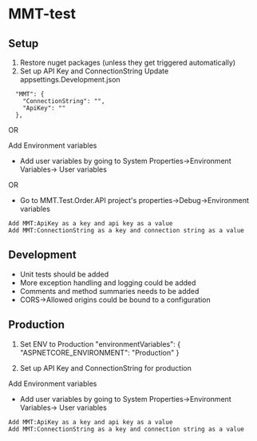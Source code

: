 # MMT-test

Setup
--------------------------
1. Restore nuget packages (unless they get triggered automatically)
2. Set up API Key and ConnectionString
Update appsettings.Development.json
```
  "MMT": {
    "ConnectionString": "",
    "ApiKey": ""
  },
```
OR

Add Environment variables
* Add user variables by going to System Properties->Environment Variables-> User variables

OR

* Go to MMT.Test.Order.API project's properties->Debug->Environment variables
```
Add MMT:ApiKey as a key and api key as a value
Add MMT:ConnectionString as a key and connection string as a value 
```

Development
---------------------------

* Unit tests should be added
* More exception handling and logging could be added
* Comments and method summaries needs to be added
* CORS->Allowed origins could be bound to a configuration

Production
----------------------------
1. Set ENV to Production
"environmentVariables": {
        "ASPNETCORE_ENVIRONMENT": "Production"
      }

2. Set up API Key and ConnectionString for production

Add Environment variables
* Add user variables by going to System Properties->Environment Variables-> User variables
```
Add MMT:ApiKey as a key and api key as a value
Add MMT:ConnectionString as a key and connection string as a value 
```

